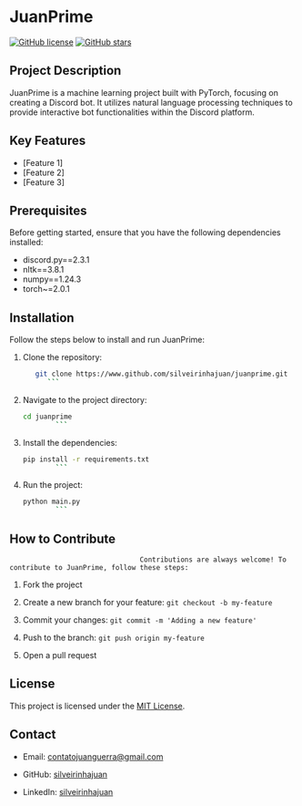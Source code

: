 # JuanPrime

[![GitHub license](https://img.shields.io/github/license/silveirinhajuan/juanprime)](https://github.com/silveirinhajuan/juanprime/blob/362b3dc497b782fcba275f46e57c235fe32c20f3/LICENSE)
[![GitHub stars](https://img.shields.io/github/stars/silveirinhajuan/juanprime)](https://github.com/silveirinhajuan/juanprime/stargazers)

## Project Description

JuanPrime is a machine learning project built with PyTorch, focusing on creating a Discord bot. It utilizes natural language processing techniques to provide interactive bot functionalities within the Discord platform.

## Key Features

- [Feature 1]
- [Feature 2]
- [Feature 3]

## Prerequisites

Before getting started, ensure that you have the following dependencies installed:

- discord.py==2.3.1
- nltk==3.8.1
- numpy==1.24.3
- torch~=2.0.1

## Installation

Follow the steps below to install and run JuanPrime:

1. Clone the repository:

   ```bash
      git clone https://www.github.com/silveirinhajuan/juanprime.git
         ```
2. Navigate to the project directory:

    ```bash
    cd juanprime
            ```

3. Install the dependencies:

    ```bash
    pip install -r requirements.txt
            ```

4. Run the project:

    ```bash
    python main.py
            ```

## How to Contribute

                                    Contributions are always welcome! To contribute to JuanPrime, follow these steps:

1. Fork the project
                                    
2. Create a new branch for your feature: `git checkout -b my-feature`
                                    
3. Commit your changes: `git commit -m 'Adding a new feature'`
                                    
4. Push to the branch: `git push origin my-feature`
                                
5. Open a pull request

                                     
## License

                                
This project is licensed under the [MIT License](https://github.com/silveirinhajuan/juanprime/blob/362b3dc497b782fcba275f46e57c235fe32c20f3/LICENSE).

                                
## Contact

- Email: contatojuanguerra@gmail.com
                                
- GitHub: [silveirinhajuan](https://github.com/silveirinhajuan)
                                
- LinkedIn: [silveirinhajuan](https://br.linkedin.com/in/silveirinhajuan)

                        